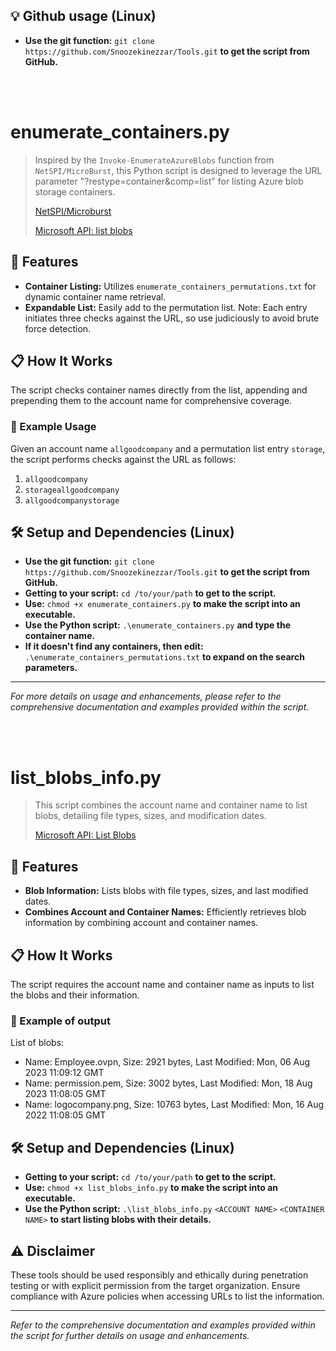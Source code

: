 ## 💡 Github usage (Linux)

- **Use the git function:** `git clone https://github.com/Snoozekinezzar/Tools.git` **to get the script from GitHub.**

<br>
<br>

# enumerate_containers.py

> Inspired by the `Invoke-EnumerateAzureBlobs` function from `NetSPI/MicroBurst`, this Python script is designed to leverage the URL parameter "?restype=container&comp=list" for listing Azure blob storage containers.
> 
> [NetSPI/Microburst](https://github.com/NetSPI/MicroBurst)
> 
> [Microsoft API: list blobs](https://learn.microsoft.com/en-us/rest/api/storageservices/list-blobs?tabs=microsoft-entra-id)

## 📖 Features

- **Container Listing:** Utilizes `enumerate_containers_permutations.txt` for dynamic container name retrieval.
- **Expandable List:** Easily add to the permutation list. Note: Each entry initiates three checks against the URL, so use judiciously to avoid brute force detection.

## 📋 How It Works

The script checks container names directly from the list, appending and prepending them to the account name for comprehensive coverage.

### 📝 Example Usage

Given an account name `allgoodcompany` and a permutation list entry `storage`, the script performs checks against the URL as follows:

1. `allgoodcompany`
2. `storageallgoodcompany`
3. `allgoodcompanystorage`

## 🛠️ Setup and Dependencies (Linux)

- **Use the git function:** `git clone https://github.com/Snoozekinezzar/Tools.git` **to get the script from GitHub.**
- **Getting to your script:** `cd /to/your/path` **to get to the script.**
- **Use:** `chmod +x enumerate_containers.py` **to make the script into an executable.**
- **Use the Python script:** `.\enumerate_containers.py` **and type the container name.**
- **If it doesn't find any containers, then edit:** `.\enumerate_containers_permutations.txt` **to expand on the search parameters.**

---

*For more details on usage and enhancements, please refer to the comprehensive documentation and examples provided within the script.*

<br>
<br>

# list_blobs_info.py

> This script combines the account name and container name to list blobs, detailing file types, sizes, and modification dates.
>
> [Microsoft API: List Blobs](https://learn.microsoft.com/en-us/rest/api/storageservices/list-blobs?tabs=microsoft-entra-id)

## 📖 Features

- **Blob Information:** Lists blobs with file types, sizes, and last modified dates.
- **Combines Account and Container Names:** Efficiently retrieves blob information by combining account and container names.

## 📋 How It Works

The script requires the account name and container name as inputs to list the blobs and their information.

### 📝 Example of output

List of blobs:
- Name: Employee.ovpn, Size: 2921 bytes, Last Modified: Mon, 06 Aug 2023 11:09:12 GMT
- Name: permission.pem, Size: 3002 bytes, Last Modified: Mon, 18 Aug 2023 11:08:05 GMT
- Name: logocompany.png, Size: 10763 bytes, Last Modified: Mon, 16 Aug 2022 11:08:05 GMT

## 🛠️ Setup and Dependencies (Linux)

- **Getting to your script:** `cd /to/your/path` **to get to the script.**
- **Use:** `chmod +x list_blobs_info.py` **to make the script into an executable.**
- **Use the Python script:** `.\list_blobs_info.py` `<ACCOUNT NAME>` `<CONTAINER NAME>` **to start listing blobs with their details.**






## ⚠️ Disclaimer

These tools should be used responsibly and ethically during penetration testing or with explicit permission from the target organization. Ensure compliance with Azure policies when accessing URLs to list the information.

---

*Refer to the comprehensive documentation and examples provided within the script for further details on usage and enhancements.*


